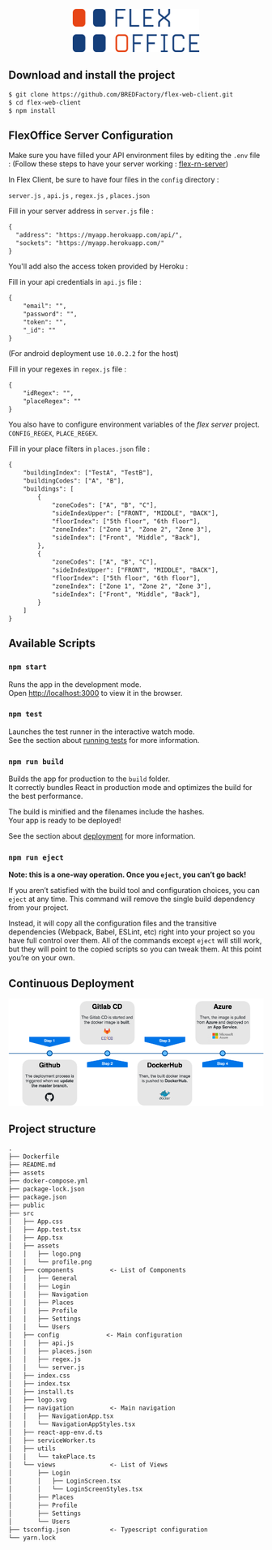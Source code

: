 <p align="center">
  <img width="250" src="./assets/logo.png">
</p>

## Download and install the project

```
$ git clone https://github.com/BREDFactory/flex-web-client.git
$ cd flex-web-client 
$ npm install 
```

## FlexOffice Server Configuration

Make sure you have filled your API environment files by editing the ```.env``` file :
(Follow these steps to have your server working :
[flex-rn-server](https://github.com/ayshiff/flex-server))

In Flex Client, be sure to have four files in the `config` directory :

`server.js` , `api.js` , `regex.js` , `places.json`

Fill in your server address in `server.js` file :

```
{
  "address": "https://myapp.herokuapp.com/api/",
  "sockets": "https://myapp.herokuapp.com/"
}
```

You'll add also the access token provided by Heroku :

Fill in your api credentials in `api.js` file :

```
{
    "email": "",
    "password": "",
    "token": "",
    "_id": ""
}
```

(For android deployment use ```10.0.2.2``` for the host)

Fill in your regexes in `regex.js` file :

```
{
    "idRegex": "",
    "placeRegex": ""
}
```

You also have to configure environment variables of the *flex server* project.
`CONFIG_REGEX`, `PLACE_REGEX`.

Fill in your place filters in `places.json` file :

```
{
    "buildingIndex": ["TestA", "TestB"],
    "buildingCodes": ["A", "B"],
    "buildings": [
        {
            "zoneCodes": ["A", "B", "C"],
            "sideIndexUpper": ["FRONT", "MIDDLE", "BACK"],
            "floorIndex": ["5th floor", "6th floor"],
            "zoneIndex": ["Zone 1", "Zone 2", "Zone 3"],
            "sideIndex": ["Front", "Middle", "Back"],
        },
        {
            "zoneCodes": ["A", "B", "C"],
            "sideIndexUpper": ["FRONT", "MIDDLE", "BACK"],
            "floorIndex": ["5th floor", "6th floor"],
            "zoneIndex": ["Zone 1", "Zone 2", "Zone 3"],
            "sideIndex": ["Front", "Middle", "Back"],
        }
    ]
}
```

## Available Scripts

### `npm start`

Runs the app in the development mode.<br>
Open [http://localhost:3000](http://localhost:3000) to view it in the browser.

### `npm test`

Launches the test runner in the interactive watch mode.<br>
See the section about [running tests](https://facebook.github.io/create-react-app/docs/running-tests) for more information.

### `npm run build`

Builds the app for production to the `build` folder.<br>
It correctly bundles React in production mode and optimizes the build for the best performance.

The build is minified and the filenames include the hashes.<br>
Your app is ready to be deployed!

See the section about [deployment](https://facebook.github.io/create-react-app/docs/deployment) for more information.

### `npm run eject`

**Note: this is a one-way operation. Once you `eject`, you can’t go back!**

If you aren’t satisfied with the build tool and configuration choices, you can `eject` at any time. This command will remove the single build dependency from your project.

Instead, it will copy all the configuration files and the transitive dependencies (Webpack, Babel, ESLint, etc) right into your project so you have full control over them. All of the commands except `eject` will still work, but they will point to the copied scripts so you can tweak them. At this point you’re on your own.

## Continuous Deployment

<p align="center">
  <img width="800" src="./assets/CD.png">
</p>

## Project structure

```
.
├── Dockerfile
├── README.md
├── assets
├── docker-compose.yml
├── package-lock.json
├── package.json
├── public
├── src
│   ├── App.css
│   ├── App.test.tsx
│   ├── App.tsx
│   ├── assets
│   │   ├── logo.png
│   │   └── profile.png
│   ├── components          <- List of Components
│   │   ├── General
│   │   ├── Login
│   │   ├── Navigation
│   │   ├── Places
│   │   ├── Profile
│   │   ├── Settings
│   │   └── Users
│   ├── config             <- Main configuration
│   │   ├── api.js
│   │   ├── places.json
│   │   ├── regex.js
│   │   └── server.js
│   ├── index.css
│   ├── index.tsx
│   ├── install.ts
│   ├── logo.svg
│   ├── navigation          <- Main navigation
│   │   ├── NavigationApp.tsx
│   │   └── NavigationAppStyles.tsx
│   ├── react-app-env.d.ts
│   ├── serviceWorker.ts
│   ├── utils
│   │   └── takePlace.ts
│   └── views               <- List of Views
│       ├── Login
│       │   ├── LoginScreen.tsx
│       │   └── LoginScreenStyles.tsx
│       ├── Places
│       ├── Profile
│       ├── Settings
│       └── Users
├── tsconfig.json           <- Typescript configuration
└── yarn.lock
```
